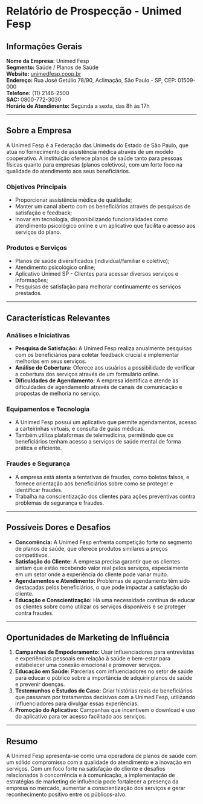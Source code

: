 # Relatório de Prospecção - Unimed Fesp

## Informações Gerais

**Nome da Empresa:** Unimed Fesp  
**Segmento:** Saúde / Planos de Saúde  
**Website:** [unimedfesp.coop.br](http://www.unimedfesp.coop.br)  
**Endereço:** Rua José Getúlio 78/90, Aclimação, São Paulo - SP, CEP: 01509-000  
**Telefone:** (11) 2146-2500  
**SAC:** 0800-772-3030  
**Horário de Atendimento:** Segunda a sexta, das 8h às 17h  

---

## Sobre a Empresa

A Unimed Fesp é a Federação das Unimeds do Estado de São Paulo, que atua no fornecimento de assistência médica através de um modelo cooperativo. A instituição oferece planos de saúde tanto para pessoas físicas quanto para empresas (planos coletivos), com um forte foco na qualidade do atendimento aos seus beneficiários.

### Objetivos Principais

- Proporcionar assistência médica de qualidade;
- Manter um canal aberto com os beneficiários através de pesquisas de satisfação e feedback;
- Inovar em tecnologia, disponibilizando funcionalidades como atendimento psicológico online e um aplicativo que facilita o acesso aos serviços do plano.

### Produtos e Serviços

- Planos de saúde diversificados (individual/familiar e coletivo);
- Atendimento psicológico online;
- Aplicativo Unimed SP - Clientes para acessar diversos serviços e informações;
- Pesquisas de satisfação para melhorar continuamente os serviços prestados.

---

## Características Relevantes

### Análises e Iniciativas

- **Pesquisa de Satisfação:** A Unimed Fesp realiza anualmente pesquisas com os beneficiários para coletar feedback crucial e implementar melhorias em seus serviços.  
- **Análise de Cobertura:** Oferece aos usuários a possibilidade de verificar a cobertura dos serviços através de um formulário online.  
- **Dificuldades de Agendamento:** A empresa identifica e atende as dificuldades de agendamento através de canais de comunicação e propostas de melhoria no serviço.

### Equipamentos e Tecnologia

- A Unimed Fesp possui um aplicativo que permite agendamentos, acesso a carteirinhas virtuais, e consulta de guias médicas.  
- Também utiliza plataformas de telemedicina, permitindo que os beneficiários tenham acesso a serviços de saúde mental de forma prática e eficiente.

### Fraudes e Segurança

- A empresa está atenta a tentativas de fraudes, como boletos falsos, e fornece orientação aos beneficiários sobre como se proteger e identificar fraudes.  
- Trabalha na conscientização dos clientes para ações preventivas contra problemas de segurança e fraudes.

---

## Possíveis Dores e Desafios

- **Concorrência:** A Unimed Fesp enfrenta competição forte no segmento de planos de saúde, que oferece produtos similares a preços competitivos.  
- **Satisfação do Cliente:** A empresa precisa garantir que os clientes sintam que estão recebendo valor real pelos serviços, especialmente em um setor onde a experiência do cliente pode variar muito.
- **Agendamentos e Atendimento:** Problemas de agendamento têm sido destacadas pelos beneficiários, o que pode impactar a satisfação do cliente.  
- **Educação e Conscientização:** Há uma necessidade contínua de educar os clientes sobre como utilizar os serviços disponíveis e se proteger contra fraudes.

---

## Oportunidades de Marketing de Influência

1. **Campanhas de Empoderamento:** Usar influenciadores para entrevistas e experiências pessoais em relação à saúde e bem-estar para estabelecer uma conexão emocional e promover serviços.  
2. **Educação em Saúde:** Parcerias com influenciadores no setor de saúde para educar o público sobre a importância de adquirir planos de saúde e prevenir doenças.
3. **Testemunhos e Estudos de Caso:** Criar histórias reais de beneficiários que passaram por tratamentos decisivos com a Unimed Fesp, utilizando influenciadores para divulgar essas experiências.
4. **Promoção do Aplicativo:** Campanhas que incentivem o download e uso do aplicativo para ter acesso facilitado aos serviços.

---

## Resumo

A Unimed Fesp apresenta-se como uma operadora de planos de saúde com um sólido compromisso com a qualidade do atendimento e a inovação em serviços. Com um foco forte na satisfação do cliente e desafios relacionados à concorrência e à comunicação, a implementação de estratégias de marketing de influência pode fortalecer a presença da empresa no mercado, aumentar a conscientização dos serviços e gerar reconhecimento positivo entre os públicos-alvo.